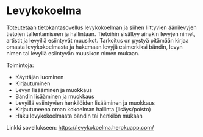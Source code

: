 # Levykokoelma

Toteutetaan tietokantasovellus levykokoelman ja siihen liittyvien äänilevyjen tietojen tallentamiseen ja hallintaan. Tietoihin sisältyy ainakin levyjen nimet, artistit ja levyillä esiintyvät muusikot. Tarkoitus on pystyä pitämään kirjaa omasta levykokoelmasta ja hakemaan levyjä esimerkiksi bändin, levyn nimen tai levyllä esiintyvän muusikon nimen mukaan.

Toimintoja:

- Käyttäjän luominen
- Kirjautuminen
- Levyn lisääminen ja muokkaus
- Bändin lisääminen ja muokkaus
- Levyillä esiintyvien henkilöiden lisääminen ja muokkaus
- Kirjautuneena oman kokoelman hallinta (lisäys/poisto)
- Haku levykokoelmasta bändin tai henkilön mukaan


Linkki sovellukseen: https://levykokoelma.herokuapp.com/
